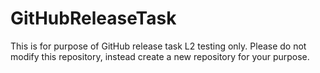 # GitHubReleaseTask

This is for purpose of GitHub release task L2 testing only.
Please do not modify this repository, instead create a new repository for your purpose.
